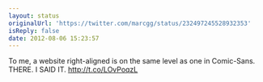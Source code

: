 ```yaml
---
layout: status
originalUrl: 'https://twitter.com/marcgg/status/232497245528932353'
isReply: false
date: 2012-08-06 15:23:57
---
```


To me, a website right-aligned is on the same level as one in Comic-Sans. THERE. I SAID IT. http://t.co/LOvPoqzL

